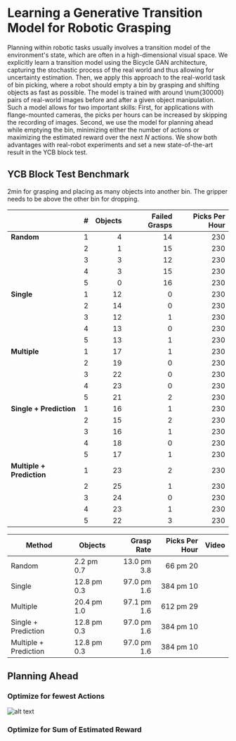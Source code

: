 # Learning a Generative Transition Model for Robotic Grasping

Planning within robotic tasks usually involves a transition model of the environment's state, which are often in a high-dimensional visual space. We explicitly learn a transition model using the Bicycle GAN architecture, capturing the stochastic process of the real world and thus allowing for uncertainty estimation. Then, we apply this approach to the real-world task of bin picking, where a robot should empty a bin by grasping and shifting objects as fast as possible. The model is trained with around \num{30000} pairs of real-world images before and after a given object manipulation. Such a model allows for two important skills: First, for applications with flange-mounted cameras, the picks per hours can be increased by skipping the recording of images. Second, we use the model for planning ahead while emptying the bin, minimizing either the number of actions or maximizing the estimated reward over the next $N$ actions. We show both advantages with real-robot experiments and set a new state-of-the-art result in the YCB block test.


## YCB Block Test Benchmark

2min for grasping and placing as many objects into another bin. The gripper needs to be above the other bin for dropping.

|            | #  | Objects  | Failed Grasps  | Picks Per Hour  |
|------------|----|---------:|---------------:|----------------:|
| **Random** |  1 |      4  |             14  |          230    |
|            |  2 |      1  |             15  |          230    |
|            |  3 |      3  |             12  |          230    |
|            |  4 |      3  |             15  |          230    |
|            |  5 |      0  |             16  |          230    |
| **Single** |  1 |      12  |             0  |          230    |
|            |  2 |      14  |             0  |          230    |
|            |  3 |      12  |             1  |          230    |
|            |  4 |      13  |             0  |          230    |
|            |  5 |      13  |             1  |          230    |
| **Multiple** |  1 |      17  |             1  |          230    |
|            |  2 |      19  |             0  |          230    |
|            |  3 |      22  |             0  |          230    |
|            |  4 |      23  |             0  |          230    |
|            |  5 |      21  |             2  |          230    |
| **Single + Prediction** |  1 |      16  |             1  |          230    |
|            |  2 |      15  |             2  |          230    |
|            |  3 |      16  |             1  |          230    |
|            |  4 |      18  |             0  |          230    |
|            |  5 |      17  |             1  |          230    |
| **Multiple + Prediction** |  1 |      23  |             2  |          230    |
|            |  2 |      25  |             1  |          230    |
|            |  3 |      24  |             0  |          230    |
|            |  4 |      23  |             1  |          230    |
|            |  5 |      22  |             3  |          230    |


| Method    | Objects     | Grasp Rate   | Picks Per Hour | Video   |
|-----------|-------------|-------------:|---------------:|--------:|
| Random    |  2.2 pm 0.7 |  13.0 pm 3.8 |       66 pm 20 |         |
| Single    | 12.8 pm 0.3 |  97.0 pm 1.6 |      384 pm 10 |         |
| Multiple  | 20.4 pm 1.0 |  97.1 pm 1.6 |      612 pm 29 |         |
| Single + Prediction | 12.8 pm 0.3 |  97.0 pm 1.6 |      384 pm 10 |         |
| Multiple + Prediction | 12.8 pm 0.3 |  97.0 pm 1.6 |      384 pm 10 |         |


## Planning Ahead

### Optimize for fewest Actions

![alt text](https://raw.githubusercontent.com/pantor/learning-transition-model-for-manipulation/master/docs/assets/plan-step-fast/result-0.png)

### Optimize for Sum of Estimated Reward
